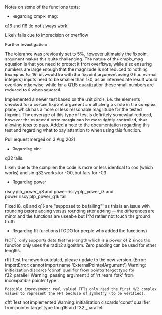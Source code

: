 Notes on some of the functions tests:

- Regarding cmplx_mag:

q16 and i16 do not always work.

Likely fails due to imprecision or overflow.

Further investigation:

The tolerance was previously set to 5%, however ultimately the fixpoint argument makes this quite challenging. The nature of the cmplx_mag equation is that you need to protect it from overflows, while also ensuring numbers are large enough that the magnitude is not reduced to nothing. Examples for 16-bit would be with the fixpoint argument being 0 (i.e. normal integers) inputs need to be smaller than 180, as an intermediate result would overflow otherwise, while for a Q1.15 quantization these small numbers are reduced to 0 when squared.

Implemented a newer test based on the unit circle, i.e. the elements checked for a certain fixpoint argument are all along a circle in the complex plane, which has a more or less reasonable magnitude for the tested fixpoint. The coverage of this type of test is definitely somewhat reduced, however the expected error margin can be more tightly controlled, thus allowing tests to pass. Added a note to the documentation regarding this test and regarding what to pay attention to when using this function. 

Pull request merged on 3 Aug 2021

- Regarding sin:

q32 fails.

Likely due to the compiler: the code is more or less identical to cos (which works) and sin q32 works for -O0, but fails for -O3

- Regarding power

riscy:plp_power_q8 and power:riscy:plp_power_i8 and power:riscy:plp_power_q16 fail

Fixed i8, q8 and q16 are "supposed to be failing"" as this is an issue with rounding before adding versus rounding after adding -- the differences are minor and the functions are useable but I??d rather not touch the ground truth

- Regarding fft functions (TODO for people who added the functions)

NOTE: only supports data that has length which is a power of 2 since the function only uses the radix2 algorithm. Zero padding can be used for other lengths.

rfft
    Test framework outdated, please update to the new version. (Error: ImportError: cannot import name 'ExternalPointedArgument')
    Warning: initialization discards 'const' qualifier from pointer target type for f32_parallel.
    Warning: passing argument 2 of 'rt_team_fork' from incompatible pointer type .
    
    Possible improvement: real valued FFTs only need the first N/2 complex values to represent the FFT because of symmetry (to be verified).
    
cfft
    Test not implemented
    Warning: initialization discards 'const' qualifier from pointer target type for q16 and f32 _parallel.

